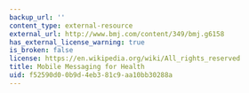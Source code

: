 ```yaml
---
backup_url: ''
content_type: external-resource
external_url: http://www.bmj.com/content/349/bmj.g6158
has_external_license_warning: true
is_broken: false
license: https://en.wikipedia.org/wiki/All_rights_reserved
title: Mobile Messaging for Health
uid: f52590d0-0b9d-4eb3-81c9-aa10bb30288a
---
```

